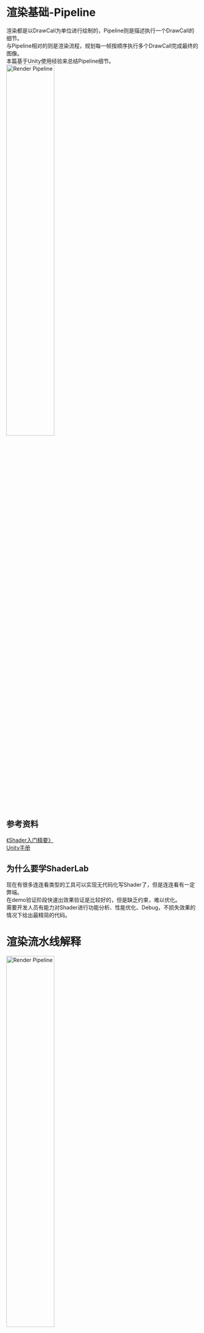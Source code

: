# 渲染基础-Pipeline
渲染都是以DrawCall为单位进行绘制的，Pipeline则是描述执行一个DrawCall的细节。  
与Pipeline相对的则是渲染流程，规划每一帧按顺序执行多个DrawCall完成最终的图像。  
本篇基于Unity使用经验来总结Pipeline细节。  
<img src="_res_render_pipeline/cover.png" alt="Render Pipeline" width="50%" height="50%">  

## 参考资料
[《Shader入门精要》](https://github.com/candycat1992/Unity_Shaders_Book)  
[Unity手册](https://docs.unity3d.com/Manual/SL-ShaderPrograms.html)  

## 为什么要学ShaderLab
现在有很多连连看类型的工具可以实现无代码化写Shader了，但是连连看有一定弊端。  
在demo验证阶段快速出效果验证是比较好的，但是缺乏约束，难以优化。  
需要开发人员有能力对Shader进行功能分析、性能优化、Debug，不损失效果的情况下给出最精简的代码。  

# 渲染流水线解释
<img src="_res_render_pipeline/1.png" alt="Render Pipeline" width="50%" height="50%">  

DrawCall的执行包括多个阶段，有些可配置，有些可编程。  
对应可配置的部分，需要了解这些流程都干了啥、可用的选项/开关的具体效果；  
对应可编程的部分，需要了解对应的效果实现，输入与输出。  

## 应用阶段 
应用阶段在几何阶段之前，指CPU通过向GPU提交DrawCall来发起一次渲染；  
DrawCall必要的资源和设置，输入、输出、着色器、渲染状态，都已准备就绪。  
在C#侧通过CommandBuffer API来管理渲染流程，了解CommandBuffer有助于理解DrawCall。  
   我们可以查看每一个命令对应的模型、材质球、RT目标等。  

渲染相关的数据  
全局参数：时间、环境色  
Camera：相机位置，V矩阵、P矩阵  
光源：光源位置，光源空间矩阵、环境光  
逐顶点数据：POSITION、NORMAL、TANGENT、TEXCOORD0~5、COLOR  
逐材质数据：Color、Float、Vector4、Texture、Lightmap、Probe  
Shader：shader变体  

粗粒度剔除  
相机只能看到部分场景时，简单判断一下物体的可见性可以大幅度减少DrawCall数量，参考URP：  
   var cullResults = context.Cull(ref cullingParameters);  
原理是判断物体的BoundingBox范围是否在视椎体，执行效率比较高。  
对于Animator、Particle System等组件，可以设置其在不可见时是否使用降低消耗的策略。  
对于海量草渲染的情况，不应使用CPU剔除过渡占用CPU侧资源，而是使用GPU剔除。  

Mesh在DrawCall中扮演的地位  
光栅化shader以三角形为绘制单位(图元)，最低1个三角形，比如后处理用的全屏三角形。  
GPU侧擅长批量执行特定任务，而Mesh的面数是衡量渲染任务量的一个重要指标。  

## 几何阶段 
几何阶段将模型顶点映射到屏幕对应位置  

顶点着色器-可编程  
VertexShader，逐顶点执行，顶点之间相对孤立。  
顶点通过复杂的空间转换映射到屏幕空间：  
   模型空间-世界空间-观察空间-裁剪空间-(齐次去除)-NDC-屏幕空间  
在VertexShader中我们只计算到裁剪空间这一步，后面的步骤由硬件完成。  

曲面细分着色器-可编程/可选  
Tessellation Shader：细分图元，需SM5.0以上。通过算法细分表面追加顶点，增加表面细节。  

几何着色器-可编程/可选
Geometry Shader：通过算法修改模型的拓扑结构，实现程序化建模。  
拓扑：点/线段/面，有这3种拓扑方式可以构成mesh。  
举例：生成连线组成的链条、果冻等组织相对稳定的软体。  

裁剪-可配置  
Clipping，在NDC空间中判断顶点的可见性；剔除不可见的顶点，截断处产生新的顶点。  
ZClip：FrameDebug查看RenderState时，ZClip表示是否渲染超出视椎体的部分。  
   延迟渲染中点光源和Spot光源有对应模型而且不在视椎体内需要关闭ZClip强制显示。  

屏幕映射-无法控制  
Screen Mapping：将图元坐标转换到屏幕空间，根据VertexShader的输出类型缓存逐顶点数据。 
在屏幕映射完成之前都是没有三角形概念的，在屏幕映射完成后屏幕上就分布了大量的顶点。  

## 光栅化阶段
光栅化阶段生成片元，通过片元Shader完成对目标RT的写入。

三角形设置-无法控制
Triangle Setup，通过三角面片的三个顶点计算出三角形边界的表达式。

三角形遍历-无法控制
Triangle Traversal，检查逐像素是否被一个**三角面片**覆盖，被覆盖的像素生成一个片元。
![](https://img.acgmart.com/uploads/article/render/base/render_pipeline/2.png) 
片元：一个待定的像素，如果所有测试通过，就执行对应片元计算、写入buffer操作；
逐片元数据：从逐顶点数据差值继承过来的数据、深度值。 

片元着色器\-可编程 
Fragment Shader，使用逐片元数据计算逐片元的颜色。 

逐片元操作-可配置 
[Per-Fragment Operations](https://en.wikibooks.org/wiki/GLSL_Programming/Per-Fragment_Operations)，输出合并阶段。
![](https://img.acgmart.com/uploads/article/render/base/render_pipeline/3.png) 
可见测试→透明度测试→(模板测试+深度测试)→混合操作→Mask→写入；
任务1：决定每个片元的可见性，也就是抛弃一些片元； 
任务2：对通过了测试的片元与颜色缓冲区的颜色值进行**混合操作**；
Fragment+Associated Data：逐片元数据； 
Pixel Ownership Test：如果当前窗口被其他窗口遮挡住了，就不会通过测试； 
Scissor Test：裁剪测试，超出视口的范围不会通过测试； 
Alpha Test：透明度测试，也就是clip、discard方法，用户在代码中可选调用；
Stencil Test：模板测试，提供逐像素的遮罩，用于标记/限制区域；
Depth Test：深度测试，与深度RT中的深度值进行对比；
Blending：片元再写入颜色时与旧颜色值之间的互动选项；
ColorMask：可控制对哪些通道进行写入；
RenderTexture(RT)：GPU中表示一张图片、二维数组，可进行颜色读写；
FrameBuffer：表示显示器的RT，将渲染结果提交到这里可完成一帧的渲染。

**关于Early Z** 
Early Z表示Stencil Test和Depth Test两个操作，提前进行深度测试+写入； 
提前的好处在于，可避免大量多余的frag计算；
如果用户在frag方法中使用了clip，就不会Early Z，效率下降。
Early Z能不能做的核心在于必须所有测试都成功才能执行写入操作； 
作为硬件功能，Early Z无需开启，按照Queue渲染可最大化利用这个特性。

# URP管线下的Shader语法
SRP的出现提供了很多效果工具、更规范的代码格式、更强大的扩展；
可使用ShaderGraph或VisualEffectGraph生成对应的shader文件版本；
将Unity官方工具中用到的代码集成到自己的库中是很棒的体验。
可在官方库中搜索对应语法、函数的使用细节；
使用HLSL语法编程时，系统底层的暗操作很少，对编程人员友好。

## 属性
**Propertie**
这里声明的属性主要是用来生成**shader GUI**，便于美术人员调整效果。
浮点数类型：颜色、4元数、整形、浮点数、Range
\_Color("颜色", Color)= (1,1,1,1) 
\_Vector("四元数", Vector)= (1,2,3,4)
\_int("整形", int) = 100
\_Scale("缩放", float) = 3.14
\_Range("Range", Range(1,10)) = 6

贴图类型：2D、Cube
\_2D("Texture", 2D) = "white" {}
\_NormalMap("NormalMap", 2D) = "bump" {}
\_Cube("Cube", Cube) = "Skybox"{}

**HLSLPROGRAM内的属性声明**
这里声明的属性决定变量的存储位置、数据结构等。
浮点数类型：
float4 \_Color;
float \_Scale;
贴图类型：
TEXTURE2D(\_BaseMap); SAMPLER(sampler_BaseMap);
Buffer类型：
StructuredBuffer\<float3> \_PositionBuffer;
RWStructuredBuffer\<int> \_intBuffer;

## 标签与渲染状态
**SubShader**
LOD：默认值0，用于选择运行时使用哪个SubShader。
通常LOD值越大，代表对应的SubShader的效果更好但是计算更复杂。 
脚本中设置全局的LOD的最大值: Shader.globalMaximumLOD；
脚本中设置单个shader的LOD的最大值 \_shader.maximumLOD；
SubShader下的渲染状态设置适用于后续的所有Pass。

**SubShader Tags**
每个标签对应一个功能，在URP下用到的机会变少了。
举例：Tags { "Queue" = "Geometry+1" "RenderType" = "Opaque" } 
等号两边是一个键值对，可以像查字典一样的搜索Key查对应的Value。
Queue：指明渲染顺序。 
RenderType：着色器替换功能中的标签。
PreviewType：指明材质预览使用的mesh。 

Queue的使用
在一个批次的多个物体中排序，序列越小的先渲染。 
Geometry、AlphaTest、Transparent分别对应2000、2450、3000。
这是一个经常与我们打交道的标签，严格的Queue值能保证渲染先后的正确性；
而不同Queue的物体会被强制不合批，所以只有透明物体才特别设置这个。

**Pass**
每个Pass代表一个DC，如着色Pass、投影Pass、深度Pass。
声明Pass：一般名称是UniversalForward、ShadowCaster、DepthOnly
UsePass： 引用其他shader文件中的指定Name值的Pass，Pass的Name大写。
   例：UsePass "Test/Test1/SHADOWCASTER"
GrabPass：旧管线才有的，相当于拷贝一次颜色RT。

**Pass Name和Pass Tags**
Name：用于UsePass或FrameDebug调试时显示的名称。
LightMode：可用于开关材质的特点Pass、提交批量渲染指令时过滤Pass。

**渲染状态**
如果不设置渲染状态，那么渲染状态就是默认值，可按需开启不同的状态。
Stencil测试：默认Off
深度测试：Cull默认Back；ZTest默认LEqual；ZWrite默认On
混合模式：Blend默认值为One Zero, One Zero
ColorMask：默认值为RGBA，对所有颜色通道都写入。可指定目标RT的index。
Offset：可以对斜面物体造成深度值的偏移，用的少。

透明物体
常规不透明物体没有必要设置渲染状态，透明物体会麻烦很多。
开启透明混合：Blend SrcAlpha OneMinusSrcAlpha, Zero Zero
关闭深度写入：ZWrite Off
特效粒子因为到处飞，需要关闭Cull：Cull Off
透明物体必须从后往前渲染才能保证混合出最终正确的效果。
通常会用多Pass处理描边、头发、渐隐等复杂的透明效果。
像树叶、溶解特效这种形状复杂的表现，需要用**透明裁剪**实现。

模板测试
例：Stencil { Ref 64 ReadMask 64 WriteMask 64 Comp NotEqual Pass Keep Fail Keep } 
Ref值：用来做或与非判断，所以最好是2的整数幂。
ReadMask/WriteMask：在读写stencil buffer时做或与非计算，最好和Ref值一致。
comparisonFunction：等于或者不等于。
StencilOp：测试成功就写入或者测试失败就写入。

## 业务代码
**HLSLPROGRAM内的pragma声明**
pragma vertex vert：指定名称为vert的函数为顶点着色器代码
#pragma fragment frag：指定名称为frag的函数为片元做色器代码
#pragma geometry geom：指定名称为geom的函数为Geometry shader代码
#pragma target 4.0：指定shader编译目标级别，默认为2.5。
#multi_compile_fog：声明雾相关的关键字
#pragma multi_compile_local：声明逐材质的关键字
#pragma multi_compile：声明全局的关键词
#pragma shader_feature：声明全局的关键字，未使用时不参与打包，可用于调试。
例：#pragma multi_compile _ \_SPHEREMAP_ON
   下划线表示默认状态，是一个名称缺省的关键字，比如\_SPHEREMAP_OFF。
   添加这一行会使shader变体数量翻倍，分别为效果的开启和关闭2种情况。
   代码中通过#ifdef~#endif等宏定义方式做逻辑分支。
材质关键词查看：在debug模式看材质属性或者FrameDebug中看DC的关键字。
全局关键字的开关：代码调用Shader.EnableKeyword
本地关键字的开关：代码调用Material.EnableKeyword
注：shader关键字应按需声明，过多变体导致打包时间边长。

**属性ShaderGUI与Shader关键字**
A-1：[Toggle]\_Invert("Invert color?", Int) = 0
A-2：[Toggle(\_INVERT\_ON)] \_Invert("Invert color?", Int) = 0
   当Toggle为开启状态时会为材质添加\_INVERT\_ON关键字。
B：[KeywordEnum(OFF, ON)]\_Invert("Invert color?", Int) = 0
   KeywordEnum可声明数量更多的关键字。
C：[ToggleUI]\_Invert("Invert color?", Int) = 0
   纯UI版本，不会激活关键字。
D：[Enum(Off, 0, On, 1)]\_Invert("Invert color?", Int) = 0
   纯UI版本，不会激活关键字。

**其他常用属性ShaderGUI**
[NoScaleOffset]：让贴图属性不显示UV偏移变量。
[HideInInspector]：属性不显示在面板上，通常用于程序化赋值的材质 。
[HDR]：使用HDR调色板，使颜色值超过1，并且不执行Gamma矫正。 
[NonModifiableTextureData]：不允许在Inspector编辑。

**HLSLPROGRAM内的代码声明**
从这里开始就是编写shader代码的主要业务了，编译从上到下执行，风格类似C++。
SubShader下的HLSLINCLUDE/ENDHLSL：对全部Pass都有效的公共代码。
#define：自定义宏和函数
   例：#define FOG_LINEAR：直接用宏替代雾关键字减少变体数
#include：包含库，效果相当于把目标文件整个复制粘贴进来。
声明输入输出结构体、vert/frag方法、自定义代码等...
简单总结就是利用各种数据实现对目标RT的写入操作。
   Shader是效果表现得核心层，串联管线代码、逻辑代码、美术资产。

# 美术资产管理
不同部门的美术人员生产特定资源，由需求驱动的分工模式来实现功能开发。
3D部门：模型、贴图、材质球
动作部门：绑骨与动作、动画控制器、碰撞器、动态骨骼、相关脚本
特效部门：技能特效、UI特效、相关脚本

## 贴图导入设置
![](https://img.acgmart.com/uploads/article/render/base/render_pipeline/4.png)
纹理类型
默认为Texture，常用的还有NormalMap、Sprite。
   这些纹理类型都可以用于shader采样，本质区别是通道和浮点精度不同。
   NormalMap可为PBR物体添加光照细节；
   Sprite可为UI元件支持九宫格、图集等功能。

Texture Shape：默认为2D，Cube模式常用于反射采样。
Alpha Source：指定透明通道的值如何生成，透明通道默认值为1。
   From Gray Scale：指定A通道由RGB通道的intensity与计算生成。
Alphpa Is Transparency：将完全透明区域的RGB值预计算为0。

MipMap
shader中采样纹理时会自动访问对应层级的mip。
mip相当于多层高斯模糊，可解决3D物体贴图分辨率过高时的像素抖动问题。
对于UI层的物体完全不需要开启mip。

Wrap Mode
指定纹理坐标超过[0,1]后的平铺模式。 
   Repeat：舍弃整数部分
   Clamp：取边界值
   3D模型可以统一平铺模式，特效纹理通常有多层流动UV需要Repeat模式。
Filter Mode
滤波模式，针对不同的场合有专用的过滤模式。
Point模式：采样返回最近的像素值，适合UI。
Bilinear模式：采样返回附近4个像素的混合值，适合3D物体。
Trilnear模式：在Bilinear的基础上混合多层mip，适合远近变化多的3D物体。

纹理的最大尺寸与纹理模式
通常我们的原则是保证效果的同时尽量优化，而且也不是分辨率越大越好。
针对不同平台应寻找压缩格式的最优解。

## 模型导入设置
模型文件主要用于3D表现，问题主要出现在制作环节而不是导出环节。
LightmapUV：对应shader里的TEXCOORD1，仅烘培物体需要开启。
Read/Write Enabled：仅少数程序化控制的模型需要开启。
Material Creation Mode：推荐None，在预制体中赋值材质球，避免丢失材质球。
